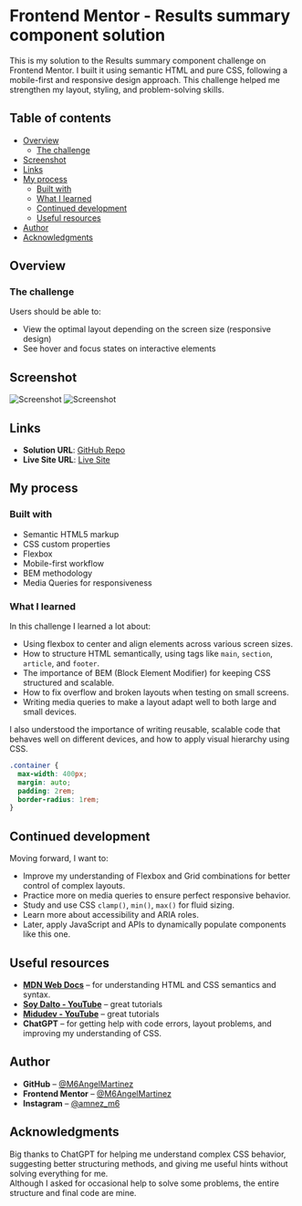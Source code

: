 # Frontend Mentor - Results summary component solution

This is my solution to the Results summary component challenge on Frontend Mentor. I built it using semantic HTML and pure CSS, following a mobile-first and responsive design approach. This challenge helped me strengthen my layout, styling, and problem-solving skills.

## Table of contents

- [Overview](#overview)
  - [The challenge](#the-challenge)
- [Screenshot](#screenshot)
- [Links](#links)
- [My process](#my-process)
  - [Built with](#built-with)
  - [What I learned](#what-i-learned)
  - [Continued development](#continued-development)
  - [Useful resources](#useful-resources)
- [Author](#author)
- [Acknowledgments](#acknowledgments)

## Overview

### The challenge

Users should be able to:

- View the optimal layout depending on the screen size (responsive design)
- See hover and focus states on interactive elements


## Screenshot

![Screenshot](./assets/images/Captura%20de%20pantalla%202025-07-20%20182757.png)
![Screenshot](./assets/images/Captura%20de%20pantalla%202025-07-20%20182840.png)


## Links

- **Solution URL**: [GitHub Repo](https://github.com/M6AngelMartinez/results-summary.git)
- **Live Site URL**: [Live Site]()


## My process

### Built with

- Semantic HTML5 markup
- CSS custom properties
- Flexbox
- Mobile-first workflow
- BEM methodology
- Media Queries for responsiveness


### What I learned

In this challenge I learned a lot about:

- Using flexbox to center and align elements across various screen sizes.
- How to structure HTML semantically, using tags like `main`, `section`, `article`, and `footer`.
- The importance of BEM (Block Element Modifier) for keeping CSS structured and scalable.
- How to fix overflow and broken layouts when testing on small screens.
- Writing media queries to make a layout adapt well to both large and small devices.

I also understood the importance of writing reusable, scalable code that behaves well on different devices, and how to apply visual hierarchy using CSS.

```css
.container {
  max-width: 400px;
  margin: auto;
  padding: 2rem;
  border-radius: 1rem;
}
```


## Continued development

Moving forward, I want to:

- Improve my understanding of Flexbox and Grid combinations for better control of complex layouts.
- Practice more on media queries to ensure perfect responsive behavior.
- Study and use CSS `clamp()`, `min()`, `max()` for fluid sizing.
- Learn more about accessibility and ARIA roles.
- Later, apply JavaScript and APIs to dynamically populate components like this one.


## Useful resources

- **[MDN Web Docs](https://developer.mozilla.org/)** – for understanding HTML and CSS semantics and syntax.
- **[Soy Dalto - YouTube](https://www.youtube.com/@soydalto)** – great tutorials 
- **[Midudev - YouTube](https://www.youtube.com/@midudev)** – great tutorials 
- **ChatGPT** – for getting help with code errors, layout problems, and improving my understanding of CSS.


## Author

- **GitHub** – [@M6AngelMartinez](https://github.com/M6AngelMartinez)
- **Frontend Mentor** – [@M6AngelMartinez](https://www.frontendmentor.io/profile/M6AngelMartinez)
- **Instagram** – [@amnez_m6](https://www.instagram.com/amnez_m6/)


## Acknowledgments

Big thanks to ChatGPT for helping me understand complex CSS behavior, suggesting better structuring methods, and giving me useful hints without solving everything for me.  
Although I asked for occasional help to solve some problems, the entire structure and final code are mine.

